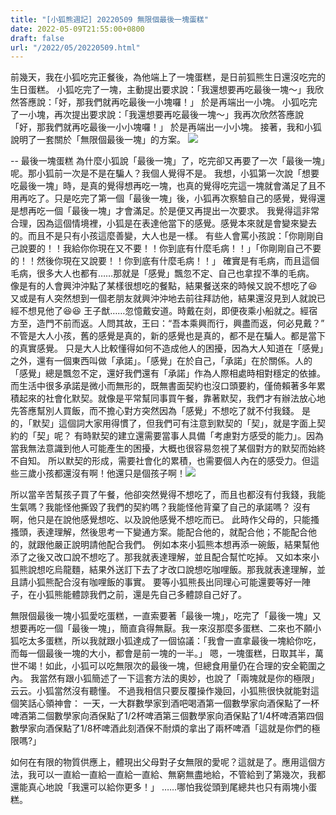 ```yaml
---
title: "[小狐熊週記] 20220509 無限個最後一塊蛋糕"
date: 2022-05-09T21:55:00+0800
draft: false
url: "/2022/05/20220509.html"
---
```



前幾天，我在小狐吃完正餐後，為他端上了一塊蛋糕，是日前狐熊生日還沒吃完的生日蛋糕。
小狐吃完了一塊，主動提出要求說：「我還想要再吃最後一塊～」我欣然答應說：「好，那我們就再吃最後一小塊囉！」 於是再端出一小塊。
小狐吃完了一小塊，再次提出要求說：「我還想要再吃最後一塊～」我再次欣然答應說「好，那我們就再吃最後一小小塊囉！」 於是再端出一小小塊。
接著，我和小狐說明了一套關於「無限個最後一塊」的方案。
![]($https://blogger.googleusercontent.com/img/a/AVvXsEjaiJT7EnvbZZACJGjrnqt2moOhgGhexo3WhkVsEDDYrTC7reE4_3ApB3B62s5cJTXUmWPMlqcPjcxDlKDN61fKIlI3QOHpSXjG0al1NWhzjewRuBpy0jBHkFZqEiYG-K5C8ExBbQ-H-zoraLQPUhRHl8li2wSuHku26urbUM6TrNMaZWqZMVzRAhd9=w180-h320)

--
最後一塊蛋糕
為什麼小狐說「最後一塊」了，吃完卻又再要了一次「最後一塊」呢。那小狐前一次是不是在騙人？我個人覺得不是。
我想，小狐第一次說「想要吃最後一塊」時，是真的覺得想再吃一塊，也真的覺得吃完這一塊就會滿足了且不用再吃了。只是吃完了第一個「最後一塊」後，小狐再次察驗自己的感覺，覺得還是想再吃一個「最後一塊」才會滿足。於是便又再提出一次要求。
我覺得這非常合理，因為這個情境裡，小狐是在表達他當下的感覺。感覺本來就是會變來變去的。而且不是只有小孩這麼善變，大人也是一樣。
有些人會罵小孩說：「你剛剛自己說要的！！我給你你現在又不要！！你到底有什麼毛病！！」「你剛剛自己不要的！！然後你現在又說要！！你到底有什麼毛病！！」
確實是有毛病，而且這個毛病，很多大人也都有……那就是「感覺」飄忽不定、自己也拿捏不準的毛病。
像是有的人會興沖沖點了某樣很想吃的餐點，結果餐送來的時候又說不想吃了😆又或是有人突然想到一個老朋友就興沖沖地去前往拜訪他，結果還沒見到人就說已經不想見他了😆😆
王子猷……忽憶戴安道。時戴在剡，即便夜乘小船就之。經宿方至，造門不前而返。人問其故，王曰：“吾本乘興而行，興盡而返，何必見戴？”
不管是大人小孩，舊的感覺是真的，新的感覺也是真的，都不是在騙人。都是當下的真實感覺。
只是大人比較懂得如何不造成他人的困擾，因為大人知道在「感覺」之外，還有一個東西叫做「承諾」。「感覺」在於自己，「承諾」在於關係。人的「感覺」總是飄忽不定，還好我們還有「承諾」作為人際相處時相對穩定的依據。
而生活中很多承諾是微小而無形的，既無書面契約也沒口頭要約，僅倚賴著多年累積起來的社會化默契。就像是平常幫同事買午餐，靠著默契，我們才有辦法放心地先答應幫別人買飯，而不擔心對方突然因為「感覺」不想吃了就不付我錢。
是的，「默契」這個詞大家用得慣了，但我們可有注意到默契的「契」，就是字面上契約的「契」呢？
有時默契的建立還需要當事人具備「考慮對方感受的能力」。因為當我無法意識到他人可能產生的困擾，大概也很容易忽視了某個對方的默契而始終不自知。
所以默契的形成，需要社會化的累積，也需要個人內在的感受力。但這些三歲小孩都還沒有啊！他還只是個孩子啊！![]($https://blogger.googleusercontent.com/img/a/AVvXsEhYW6-05KXcSoijWwzeEdIgKOu0pvO9nYYEE_j2RGl1D0x7GP48lE2ea9b-Yc9oJCO9fE-0Sx_h7KL2lpgIYNW2p8gRSEkrkXRi_MT964D4ACGcpgZvOjoXvC6Zi9opo7eA15jQLiRKw2uuMUBdXvr7ECMlZrk2FMda5y4rz0BEWraGhGiFZu6smC87)


所以當辛苦幫孩子買了午餐，他卻突然覺得不想吃了，而且也都沒有付我錢，我能生氣嗎？我能怪他撕毀了我們的契約嗎？我能怪他背棄了自己的承諾嗎？
沒有啊，他只是在說他感覺想吃、以及說他感覺不想吃而已。
此時作父母的，只能搔搔頭，表達理解，然後思考一下變通方案。能配合他的，就配合他；不能配合他的，就跟他嚴正說明請他配合我們。
例如本來小狐熊本想再添一碗飯，結果幫他添了之後又改口說不想吃了。那我就表達理解，並且配合幫忙吃掉。
又如本來小狐熊說想吃烏龍麵，結果外送訂下去了才改口說想吃咖哩飯。那我就表達理解，並且請小狐熊配合沒有咖哩飯的事實。
要等小狐熊長出同理心可能還要等好一陣子，在小狐熊能體諒我們之前，還是先自己多體諒自己好了。

無限個最後一塊小狐愛吃蛋糕，一直索要著「最後一塊」，吃完了「最後一塊」又想要再吃一個「最後一塊」，簡直貪得無厭。我一來沒那麼多蛋糕、二來也不願小狐吃太多蛋糕，所以我就跟小狐達成了一個協議：「我會一直拿最後一塊給你吃，而每一個最後一塊的大小，都會是前一塊的一半。」
嗯，一塊蛋糕，日取其半，萬世不竭！如此，小狐可以吃無限次的最後一塊，但總食用量仍在合理的安全範圍之內。
我當然有跟小狐簡述了一下這套方法的奧妙，也說了「兩塊就是你的極限」云云。小狐當然沒有聽懂。
不過我相信只要反覆操作幾回，小狐熊很快就能對這個笑話心領神會：
一天，一大群數學家到酒吧喝酒第一個數學家向酒保點了一杯啤酒第二個數學家向酒保點了1/2杯啤酒第三個數學家向酒保點了1/4杯啤酒第四個數學家向酒保點了1/8杯啤酒此刻酒保不耐煩的拿出了兩杯啤酒「這就是你們的極限嗎?」


如何在有限的物質供應上，體現出父母對子女無限的愛呢？這就是了。應用這個方法，我可以一直給一直給一直給一直給、無窮無盡地給，不管給到了第幾次，我都還能真心地說「我還可以給你更多！」
……哪怕我從頭到尾總共也只有兩塊小蛋糕。
